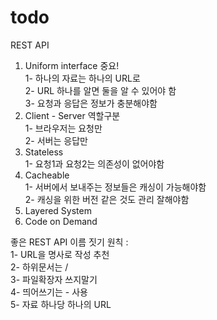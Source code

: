 # todo

REST API

1. Uniform interface 중요!<br>
   1- 하나의 자료는 하나의 URL로<br>
   2- URL 하나를 알면 둘을 알 수 있어야 함<br>
   3- 요청과 응답은 정보가 충분해야함<br>
2. Client - Server 역할구분<br>
   1- 브라우저는 요청만<br>
   2- 서버는 응답만<br>
3. Stateless<br>
   1- 요청1과 요청2는 의존성이 없어야함<br>
4. Cacheable<br>
   1- 서버에서 보내주는 정보들은 캐싱이 가능해야함<br>
   2- 캐싱을 위한 버전 같은 것도 관리 잘해야함<br>
5. Layered System<br>
6. Code on Demand<br>

좋은 REST API 이름 짓기 원칙 :<br>
1- URL을 명사로 작성 추천<br>
2- 하위문서는 /<br>
3- 파일확장자 쓰지말기<br>
4- 띄어쓰기는 - 사용<br>
5- 자료 하나당 하나의 URL<br>
